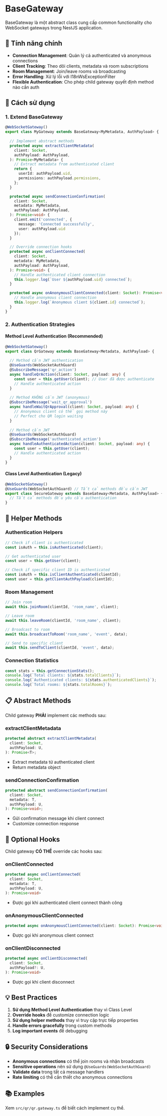 # BaseGateway

BaseGateway là một abstract class cung cấp common functionality cho WebSocket gateways trong NestJS application.

## **🔑 Tính năng chính**

- **Connection Management**: Quản lý cả authenticated và anonymous connections
- **Client Tracking**: Theo dõi clients, metadata và room subscriptions
- **Room Management**: Join/leave rooms và broadcasting
- **Error Handling**: Xử lý lỗi với I18nWsExceptionFilter
- **Flexible Authentication**: Cho phép child gateway quyết định method nào cần auth

## **🚀 Cách sử dụng**

### **1. Extend BaseGateway**

```typescript
@WebSocketGateway()
export class MyGateway extends BaseGateway<MyMetadata, AuthPayload> {
  
  // Implement abstract methods
  protected async extractClientMetadata(
    client: Socket,
    authPayload: AuthPayload,
  ): Promise<MyMetadata> {
    // Extract metadata from authenticated client
    return {
      userId: authPayload.uid,
      permissions: authPayload.permissions,
    };
  }

  protected async sendConnectionConfirmation(
    client: Socket,
    metadata: MyMetadata,
    authPayload: AuthPayload,
  ): Promise<void> {
    client.emit('connected', { 
      message: 'Connected successfully',
      user: authPayload.uid 
    });
  }

  // Override connection hooks
  protected async onClientConnected(
    client: Socket,
    metadata: MyMetadata,
    authPayload: AuthPayload,
  ): Promise<void> {
    // Handle authenticated client connection
    this.logger.log(`User ${authPayload.uid} connected`);
  }

  protected async onAnonymousClientConnected(client: Socket): Promise<void> {
    // Handle anonymous client connection
    this.logger.log(`Anonymous client ${client.id} connected`);
  }
}
```

### **2. Authentication Strategies**

#### **Method Level Authentication (Recommended)**

```typescript
@WebSocketGateway()
export class QrGateway extends BaseGateway<Metadata, AuthPayload> {
  
  // Method cần JWT authentication
  @UseGuards(WebSocketAuthGuard)
  @SubscribeMessage('qr_action')
  async handleQrAction(client: Socket, payload: any) {
    const user = this.getUser(client); // User đã được authenticate
    // Handle authenticated action
  }
  
  // Method KHÔNG cần JWT (anonymous)
  @SubscribeMessage('wait_qr_approval')
  async handleWaitQrApproval(client: Socket, payload: any) {
    // Anonymous client có thể gọi method này
    // Perfect cho QR login waiting
  }
  
  // Method cần JWT
  @UseGuards(WebSocketAuthGuard)
  @SubscribeMessage('authenticated_action')
  async handleAuthenticatedAction(client: Socket, payload: any) {
    const user = this.getUser(client);
    // Handle authenticated action
  }
}
```

#### **Class Level Authentication (Legacy)**

```typescript
@WebSocketGateway()
@UseGuards(WebSocketAuthGuard) // Tất cả methods đều cần JWT
export class SecureGateway extends BaseGateway<Metadata, AuthPayload> {
  // Tất cả methods đều yêu cầu authentication
}
```

## **🔧 Helper Methods**

### **Authentication Helpers**

```typescript
// Check if client is authenticated
const isAuth = this.isAuthenticated(client);

// Get authenticated user
const user = this.getUser(client);

// Check if specific client ID is authenticated
const isAuth = this.isClientAuthenticated(clientId);
const user = this.getClientAuthPayload(clientId);
```

### **Room Management**

```typescript
// Join room
await this.joinRoom(clientId, 'room_name', client);

// Leave room
await this.leaveRoom(clientId, 'room_name', client);

// Broadcast to room
await this.broadcastToRoom('room_name', 'event', data);

// Send to specific client
await this.sendToClient(clientId, 'event', data);
```

### **Connection Statistics**

```typescript
const stats = this.getConnectionStats();
console.log(`Total clients: ${stats.totalClients}`);
console.log(`Authenticated clients: ${stats.authenticatedClients}`);
console.log(`Total rooms: ${stats.totalRooms}`);
```

## **📋 Abstract Methods**

Child gateway **PHẢI** implement các methods sau:

### **extractClientMetadata**
```typescript
protected abstract extractClientMetadata(
  client: Socket,
  authPayload: U,
): Promise<T>;
```
- Extract metadata từ authenticated client
- Return metadata object

### **sendConnectionConfirmation**
```typescript
protected abstract sendConnectionConfirmation(
  client: Socket,
  metadata: T,
  authPayload: U,
): Promise<void>;
```
- Gửi confirmation message khi client connect
- Customize connection response

## **🎯 Optional Hooks**

Child gateway **CÓ THỂ** override các hooks sau:

### **onClientConnected**
```typescript
protected async onClientConnected(
  client: Socket,
  metadata: T,
  authPayload: U,
): Promise<void>
```
- Được gọi khi authenticated client connect thành công

### **onAnonymousClientConnected**
```typescript
protected async onAnonymousClientConnected(client: Socket): Promise<void>
```
- Được gọi khi anonymous client connect

### **onClientDisconnected**
```typescript
protected async onClientDisconnected(
  client: Socket,
  authPayload?: U,
): Promise<void>
```
- Được gọi khi client disconnect

## **💡 Best Practices**

1. **Sử dụng Method Level Authentication** thay vì Class Level
2. **Override hooks** để customize connection logic
3. **Sử dụng helper methods** thay vì truy cập trực tiếp properties
4. **Handle errors gracefully** trong custom methods
5. **Log important events** để debugging

## **🔒 Security Considerations**

- **Anonymous connections** có thể join rooms và nhận broadcasts
- **Sensitive operations** nên sử dụng `@UseGuards(WebSocketAuthGuard)`
- **Validate data** trong tất cả message handlers
- **Rate limiting** có thể cần thiết cho anonymous connections

## **📚 Examples**

Xem `src/qr/qr.gateway.ts` để biết cách implement cụ thể.
